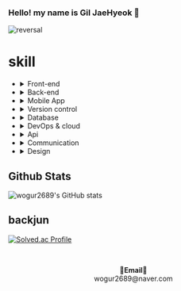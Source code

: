 ### Hello! my name is Gil JaeHyeok 👋

![reversal](https://capsule-render.vercel.app/api?type=rect&color=gradient&text=%20%20재혁%20%20&fontAlign=30&fontSize=30&textBg=true&desc=devloper&descAlign=60&descAlignY=50)

<h1>skill</h1>
<ul>
  <li>
    <details>
    <summary>Front-end</summary>
    <ul>
      <li><img src="https://img.shields.io/badge/html5-%23E34F26.svg?style=for-the-badge&logo=html5&logoColor=white"></li>
      <li><img src="https://img.shields.io/badge/css3-%231572B6.svg?style=for-the-badge&logo=css3&logoColor=white"></li>
      <li>JQuery</li>
      <li><img src="https://img.shields.io/badge/react-%231572B3.svg?style=for-the-badge&logo=react&logoColor=white"></li>
      <li><img src="https://img.shields.io/badge/vue-4FC08D.svg?style=for-the-badge&logo=vue&logoColor=white"></li>
      <li>bootStrap</li>
    </ul>
    </details>
  </li>
  <li>
  <details>
 <summary>Back-end</summary>
  <ul>
    <li>php</li>
    <li>jsp</li>
    <li><img src="https://img.shields.io/badge/python-3670A0?style=for-the-badge&logo=python&logoColor=white"></li>
    <li><img src="https://img.shields.io/badge/springboot-6DB33F?style=for-the-badge&logo=springboot&logoColor=white"></li>
    <li><img src="https://img.shields.io/badge/spring framework-6DB33F?style=for-the-badge&logo=spring&logoColor=white"></li>
    <li>NodeJS</li>
  </ul>
  </details>
  </li>
  <li>
  <details>
  <summary>Mobile App</summary>
  <ul>
    <li>Android
    <ul>
      <li>java</li>
      <li>kotlin</li>
    </ul>
    </li>
  </ul>
  </details>
  </li>
  <li>
  <details>
<summary>Version control</summary>
  <ul>
    <li><img src="https://img.shields.io/badge/Git-%23F05033.svg?style=for-the-badge&logo=Git&logoColor=white"></li>
    <li><img src="https://img.shields.io/badge/Github-%23121011.svg?style=for-the-badge&logo=Github&logoColor=white"></li>
    <li><img src="https://img.shields.io/badge/GitLab-FC6D26.svg?style=for-the-badge&logo=GitLab&logoColor=white"></li>
  </ul>
  </details>
  </li>
  <li>
 <details>
 <summary>Database</summary>
  <ul>
    <li><img src="https://img.shields.io/badge/MySQL-4479A1?style=for-the-badge&logo=MySQL&logoColor=white"></li>
    <li><img src="https://img.shields.io/badge/PostgreSQL-0040FF?style=for-the-badge&logo=PostgreSQL&logoColor=white"></li>
    <li><img src="https://img.shields.io/badge/Oracle-FA5858?style=for-the-badge&logo=Oracle&logoColor=white"></li>
    <li><img src="https://img.shields.io/badge/Firebase-FACC2E?style=for-the-badge&logo=Firebase&logoColor=white"></li>
    <li><img src="https://img.shields.io/badge/Redis-DC382D?style=for-the-badge&logo=Redis&logoColor=white"></li>
  </ul>
  </details>
  </li>
  <li>
 <details>
 <summary>DevOps & cloud</summary>
  <ul>
    <li>windows</li>
    <li>linux</li>
    <li>github pages</li>
    <li>netlify</li>
    <li>cloudtype</li>
    <li>jenkins</li>
    <li><img src="https://img.shields.io/badge/docker-%230db7ed.svg?style=for-the-badge&logo=docker&logoColor=white"></li>
    <li>accodian(kubernetes)</li>
    <li>AWS</li>
  </ul>
  </details>
  </li>
  <li>
 <details>
 <summary>Api</summary>
  <ul>
    <li>RestApi</li>
  </ul>
  </details>
  </li>
    <li>
 <details>
 <summary>Communication</summary>
  <ul>
    <li>slack</li>
    <li>jira</li>
    <li>notion</li>
    <li>dooray</li>
    <li>kakaowork</li>
    <li>trello</li>
  </ul>
  </details>
  </li>
  <li>
 <details>
 <summary>Design</summary>
  <ul>
    <li>figma</li>
    <li>zeplin</li>
    <li>photoshop</li>
  </ul>
  </details>
  </li>
</ul>

  
<h2>Github Stats</h2>

![wogur2689's GitHub stats](https://github-readme-stats.vercel.app/api?username=wogur2689&show_icons=true&theme=merko)

<h2>backjun</h2>

[![Solved.ac Profile](http://mazassumnida.wtf/api/v2/generate_badge?boj=wogur2689)](https://solved.ac/wogur2689/)


&nbsp;
<p align="center">
<Strong>📧Email📧</Strong><br>wogur2689@naver.com<br>
</p>
